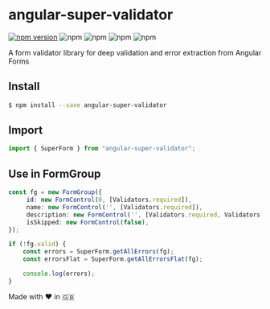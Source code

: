 # angular-super-validator
[![npm version](https://badge.fury.io/js/angular-super-validator.svg)](https://badge.fury.io/js/angular-super-validator)
![npm](https://img.shields.io/npm/v/angular-super-validator.svg)
![npm](https://img.shields.io/npm/v/angular-super-validator/next.svg)
![npm](https://img.shields.io/npm/l/angular-super-validator.svg)
![npm](https://img.shields.io/npm/dm/angular-super-validator.svg)


A form validator library for deep validation and error extraction from Angular Forms

## Install

```sh
$ npm install --save angular-super-validator
```

## Import
```typescript
import { SuperForm } from "angular-super-validator";
```

## Use in FormGroup

```typescript
const fg = new FormGroup({
     id: new FormControl(0, [Validators.required]),
     name: new FormControl('', [Validators.required]),
     description: new FormControl('', [Validators.required, Validators.maxLength(200)]),
     isSkipped: new FormControl(false),
});

if (!fg.valid) {
    const errors = SuperForm.getAllErrors(fg);
    const errorsFlat = SuperForm.getAllErrorsFlat(fg);

    console.log(errors);
}

```


Made with :heart: in :uk: